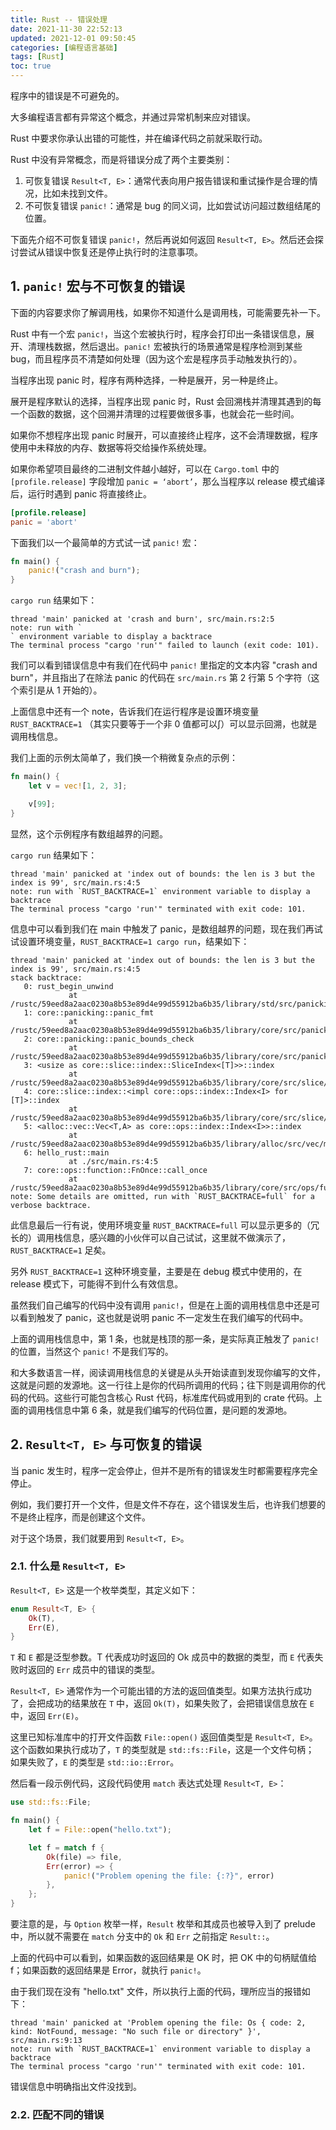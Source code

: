 ```yaml
---
title: Rust -- 错误处理
date: 2021-11-30 22:52:13
updated: 2021-12-01 09:50:45
categories: [编程语言基础]
tags: [Rust]
toc: true
---
```


程序中的错误是不可避免的。

大多编程语言都有异常这个概念，并通过异常机制来应对错误。

Rust 中要求你承认出错的可能性，并在编译代码之前就采取行动。

Rust 中没有异常概念，而是将错误分成了两个主要类别：

1. 可恢复错误 `Result<T, E>`：通常代表向用户报告错误和重试操作是合理的情况，比如未找到文件。
2. 不可恢复错误 `panic!`：通常是 bug 的同义词，比如尝试访问超过数组结尾的位置。



下面先介绍不可恢复错误 `panic!`，然后再说如何返回 `Result<T, E>`。然后还会探讨尝试从错误中恢复还是停止执行时的注意事项。



<!--more-->

## 1. `panic!` 宏与不可恢复的错误

下面的内容要求你了解调用栈，如果你不知道什么是调用栈，可能需要先补一下。

Rust 中有一个宏 `panic!`，当这个宏被执行时，程序会打印出一条错误信息，展开、清理栈数据，然后退出。`panic!` 宏被执行的场景通常是程序检测到某些 bug，而且程序员不清楚如何处理（因为这个宏是程序员手动触发执行的）。

当程序出现 panic 时，程序有两种选择，一种是展开，另一种是终止。

展开是程序默认的选择，当程序出现 panic 时，Rust 会回溯栈并清理其遇到的每一个函数的数据，这个回溯并清理的过程要做很多事，也就会花一些时间。

如果你不想程序出现 panic 时展开，可以直接终止程序，这不会清理数据，程序使用中未释放的内存、数据等将交给操作系统处理。

如果你希望项目最终的二进制文件越小越好，可以在 `Cargo.toml` 中的 `[profile.release]` 字段增加 `panic = ‘abort’`，那么当程序以 release 模式编译后，运行时遇到 panic 将直接终止。

```toml
[profile.release]
panic = 'abort'
```



下面我们以一个最简单的方式试一试 `panic!` 宏：

```rust
fn main() {
    panic!("crash and burn");
}
```

`cargo run` 结果如下：

```
thread 'main' panicked at 'crash and burn', src/main.rs:2:5
note: run with `
` environment variable to display a backtrace
The terminal process "cargo 'run'" failed to launch (exit code: 101).
```

我们可以看到错误信息中有我们在代码中 `panic!` 里指定的文本内容 "crash and burn"，并且指出了在除法 panic 的代码在 `src/main.rs` 第 2 行第 5 个字符（这个索引是从 1 开始的）。



上面信息中还有一个 note，告诉我们在运行程序是设置环境变量 `RUST_BACKTRACE=1` （其实只要等于一个非 0 值都可以∫）可以显示回溯，也就是调用栈信息。

我们上面的示例太简单了，我们换一个稍微复杂点的示例：

```rust
fn main() {
    let v = vec![1, 2, 3];

    v[99];
}
```

显然，这个示例程序有数组越界的问题。

`cargo run` 结果如下：

```
thread 'main' panicked at 'index out of bounds: the len is 3 but the index is 99', src/main.rs:4:5
note: run with `RUST_BACKTRACE=1` environment variable to display a backtrace
The terminal process "cargo 'run'" terminated with exit code: 101.
```

信息中可以看到我们在 main 中触发了 panic，是数组越界的问题，现在我们再试试设置环境变量，`RUST_BACKTRACE=1 cargo run`，结果如下：

```
thread 'main' panicked at 'index out of bounds: the len is 3 but the index is 99', src/main.rs:4:5
stack backtrace:
   0: rust_begin_unwind
             at /rustc/59eed8a2aac0230a8b53e89d4e99d55912ba6b35/library/std/src/panicking.rs:517:5
   1: core::panicking::panic_fmt
             at /rustc/59eed8a2aac0230a8b53e89d4e99d55912ba6b35/library/core/src/panicking.rs:101:14
   2: core::panicking::panic_bounds_check
             at /rustc/59eed8a2aac0230a8b53e89d4e99d55912ba6b35/library/core/src/panicking.rs:77:5
   3: <usize as core::slice::index::SliceIndex<[T]>>::index
             at /rustc/59eed8a2aac0230a8b53e89d4e99d55912ba6b35/library/core/src/slice/index.rs:184:10
   4: core::slice::index::<impl core::ops::index::Index<I> for [T]>::index
             at /rustc/59eed8a2aac0230a8b53e89d4e99d55912ba6b35/library/core/src/slice/index.rs:15:9
   5: <alloc::vec::Vec<T,A> as core::ops::index::Index<I>>::index
             at /rustc/59eed8a2aac0230a8b53e89d4e99d55912ba6b35/library/alloc/src/vec/mod.rs:2465:9
   6: hello_rust::main
             at ./src/main.rs:4:5
   7: core::ops::function::FnOnce::call_once
             at /rustc/59eed8a2aac0230a8b53e89d4e99d55912ba6b35/library/core/src/ops/function.rs:227:5
note: Some details are omitted, run with `RUST_BACKTRACE=full` for a verbose backtrace.
```

此信息最后一行有说，使用环境变量 `RUST_BACKTRACE=full` 可以显示更多的（冗长的）调用栈信息，感兴趣的小伙伴可以自己试试，这里就不做演示了，`RUST_BACKTRACE=1` 足矣。

另外 `RUST_BACKTRACE=1` 这种环境变量，主要是在 debug 模式中使用的，在 release 模式下，可能得不到什么有效信息。

虽然我们自己编写的代码中没有调用 `panic!`，但是在上面的调用栈信息中还是可以看到触发了 panic，这也就是说明 panic 不一定发生在我们编写的代码中。

上面的调用栈信息中，第 1 条，也就是栈顶的那一条，是实际真正触发了 `panic!` 的位置，当然这个 `panic!` 不是我们写的。

和大多数语言一样，阅读调用栈信息的关键是从头开始读直到发现你编写的文件，这就是问题的发源地。这一行往上是你的代码所调用的代码；往下则是调用你的代码的代码。这些行可能包含核心 Rust 代码，标准库代码或用到的 crate 代码。上面的调用栈信息中第 6 条，就是我们编写的代码位置，是问题的发源地。



## 2. `Result<T, E>` 与可恢复的错误

当 panic 发生时，程序一定会停止，但并不是所有的错误发生时都需要程序完全停止。

例如，我们要打开一个文件，但是文件不存在，这个错误发生后，也许我们想要的不是终止程序，而是创建这个文件。

对于这个场景，我们就要用到 `Result<T, E>`。



### 2.1. 什么是 `Result<T, E>`

`Result<T, E>` 这是一个枚举类型，其定义如下：

```rust
enum Result<T, E> {
    Ok(T),
    Err(E),
}
```

`T` 和 `E` 都是泛型参数。T 代表成功时返回的 Ok 成员中的数据的类型，而 `E` 代表失败时返回的 `Err` 成员中的错误的类型。

`Result<T, E>` 通常作为一个可能出错的方法的返回值类型。如果方法执行成功了，会把成功的结果放在 `T` 中，返回 `Ok(T)`，如果失败了，会把错误信息放在 `E` 中，返回 `Err(E)`。

这里已知标准库中的打开文件函数 `File::open()` 返回值类型是 `Result<T, E>`。  
这个函数如果执行成功了，`T` 的类型就是 `std::fs::File`，这是一个文件句柄；  
如果失败了，`E` 的类型是 `std::io::Error`。

然后看一段示例代码，这段代码使用 `match` 表达式处理 `Result<T, E>`：

```rust
use std::fs::File;

fn main() {
    let f = File::open("hello.txt");

    let f = match f {
        Ok(file) => file,
        Err(error) => {
            panic!("Problem opening the file: {:?}", error)
        },
    };
}
```

要注意的是，与 `Option` 枚举一样，`Result` 枚举和其成员也被导入到了 prelude 中，所以就不需要在 `match` 分支中的 `Ok` 和 `Err` 之前指定 `Result::`。

上面的代码中可以看到，如果函数的返回结果是 OK 时，把 OK 中的句柄赋值给 f；如果函数的返回结果是 Error，就执行 `panic!`。

由于我们现在没有 "hello.txt" 文件，所以执行上面的代码，理所应当的报错如下：

```
thread 'main' panicked at 'Problem opening the file: Os { code: 2, kind: NotFound, message: "No such file or directory" }', src/main.rs:9:13
note: run with `RUST_BACKTRACE=1` environment variable to display a backtrace
The terminal process "cargo 'run'" terminated with exit code: 101.
```

错误信息中明确指出文件没找到。



### 2.2. 匹配不同的错误

